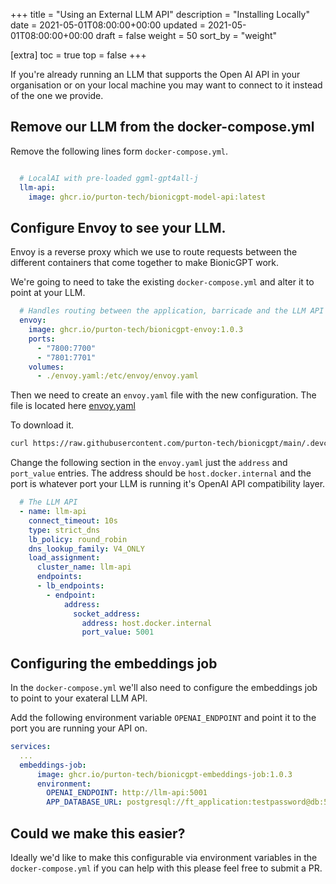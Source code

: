 +++
title = "Using an External LLM API"
description = "Installing Locally"
date = 2021-05-01T08:00:00+00:00
updated = 2021-05-01T08:00:00+00:00
draft = false
weight = 50
sort_by = "weight"

[extra]
toc = true
top = false
+++

If you're already running an LLM that supports the Open AI API in your organisation or on your local machine you may want to connect to it instead of the one we provide.

## Remove our LLM from the docker-compose.yml

Remove the following lines form `docker-compose.yml`.

```yml

  # LocalAI with pre-loaded ggml-gpt4all-j
  llm-api:
    image: ghcr.io/purton-tech/bionicgpt-model-api:latest
```

## Configure Envoy to see your LLM.

Envoy is a reverse proxy which we use to route requests between the different containers that come together to make BionicGPT work.

We're going to need to take the existing `docker-compose.yml` and alter it to point at your LLM.

```yml
  # Handles routing between the application, barricade and the LLM API
  envoy:
    image: ghcr.io/purton-tech/bionicgpt-envoy:1.0.3
    ports:
      - "7800:7700"
      - "7801:7701"
    volumes:
      - ./envoy.yaml:/etc/envoy/envoy.yaml
```

Then we need to create an `envoy.yaml` file with the new configuration. The file is located here [envoy.yaml](https://github.com/purton-tech/bionicgpt/blob/main/.devcontainer/envoy.yaml)

To download it.

```sh
curl https://raw.githubusercontent.com/purton-tech/bionicgpt/main/.devcontainer/envoy.yaml
```

Change the following section in the `envoy.yaml` just the `address` and `port_value` entries. The address should be `host.docker.internal` and the port is whatever port your LLM is running it's OpenAI API compatibility layer.

```yml
  # The LLM API
  - name: llm-api
    connect_timeout: 10s
    type: strict_dns
    lb_policy: round_robin
    dns_lookup_family: V4_ONLY
    load_assignment:
      cluster_name: llm-api
      endpoints:
      - lb_endpoints:
        - endpoint:
            address:
              socket_address:
                address: host.docker.internal
                port_value: 5001
```

## Configuring the embeddings job

In the `docker-compose.yml` we'll also need to configure the embeddings job to point to your exateral LLM API.

Add the following environment variable `OPENAI_ENDPOINT` and point it to the port you are running your API on.

```yml
services:
  ...
  embeddings-job:
      image: ghcr.io/purton-tech/bionicgpt-embeddings-job:1.0.3
      environment:
        OPENAI_ENDPOINT: http://llm-api:5001
        APP_DATABASE_URL: postgresql://ft_application:testpassword@db:5432/postgres?sslmode=disable
```

## Could we make this easier?

Ideally we'd like to make this configurable via environment variables in the `docker-compose.yml` if you can help with this please feel free to submit a PR. 